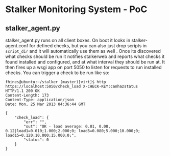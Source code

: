 Stalker Monitoring System - PoC
===============================

## stalker_agent.py

stalker_agent.py runs on all client boxes. On boot it looks in stalker-agent.conf for defined checks, but you can also just drop scripts in `script_dir` and it will automatically use them as well . Once its discovered what checks should be run it notifies stalkerweb and reports what checks it found installed and configured, and at what interval they should be run at. It then fires
up a wsgi app on port 5050 to listen for requests to run installed checks. You can trigger a check to be run like so:

    fhines@ubuntu:~/stalker (master)[virt]$ http https://localhost:5050/check_load X-CHECK-KEY:canhazstatus
    HTTP/1.1 200 OK
    Content-Length: 173
    Content-Type: application/json
    Date: Mon, 25 Mar 2013 04:36:44 GMT
    
    {
        "check_load": {
            "err": "", 
            "out": "OK - load average: 0.01, 0.08, 0.12|load1=0.010;1.000;2.000;0; load5=0.080;5.000;10.000;0; load15=0.120;10.000;15.000;0;", 
            "status": 0
        }
    }
